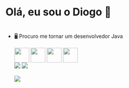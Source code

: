 # Olá, eu sou o Diogo 👋<h1>
<ul>
    <li>🖥️ Procuro me tornar um desenvolvedor Java</li>
<br>
<div style="display: inline-block"<br>
<img align="center" height="40" width="40" src="https://cdn.jsdelivr.net/gh/devicons/devicon/icons/java/java-original.svg" />
<img align="center" height="40" width="40" src="https://cdn.jsdelivr.net/gh/devicons/devicon/icons/css3/css3-original.svg"/>
<img align="center" height="40" width="40" src="https://cdn.jsdelivr.net/gh/devicons/devicon/icons/html5/html5-original.svg"/>
<img align="center" height="40" width="40" src="https://cdn.jsdelivr.net/gh/devicons/devicon/icons/javascript/javascript-plain.svg" />

    
</div>
<br>
<div>
<a href="https://www.linkedin.com/in/diogo-marcondes/" target="_blank"><img src="https://img.shields.io/badge/-LinkedIn-%230077B5?style=for-the-badge&logo=linkedin&logoColor=white" target="_blank"></a>
<a href = "mailto:diogo.marcondes2004@gmail.com"><img src="https://img.shields.io/badge/-Gmail-%23333?style=for-the-badge&logo=gmail&logoColor=white" target="_blank"></a>   
</div>   
<br>
<picture>
  <source
    srcset="https://github-readme-stats.vercel.app/api?username=anuraghazra&show_icons=true&theme=dark"
    media="(prefers-color-scheme: dark)"
  />
  <source
    srcset="https://github-readme-stats.vercel.app/api?username=anuraghazra&show_icons=true"
    media="(prefers-color-scheme: light), (prefers-color-scheme: no-preference)"
  />
  <img src="https://github-readme-stats.vercel.app/api?username=anuraghazra&show_icons=true" />
</picture>
